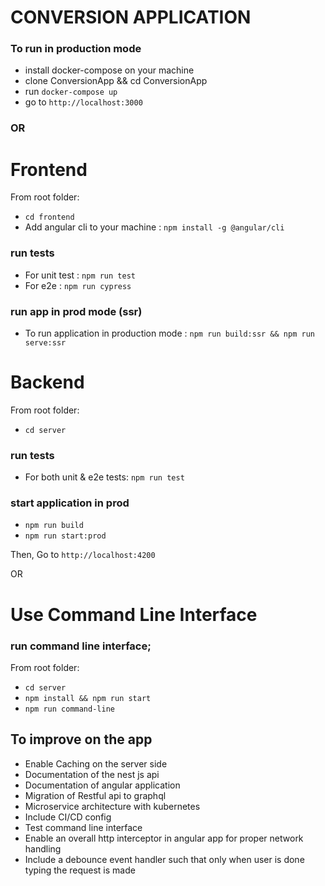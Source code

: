 # CONVERSION APPLICATION <Flexion Coding Challenge>

### To run in production mode
* install docker-compose on your machine
* clone ConversionApp && cd ConversionApp
* run `docker-compose up`
* go to `http://localhost:3000`

### OR

# Frontend
From root folder:
* `cd frontend`
* Add angular cli to your machine : `npm install -g @angular/cli`
### run tests
* For unit test : `npm run test`
* For e2e : `npm run cypress`
### run app in prod mode (ssr)
* To run application in production mode : `npm run build:ssr && npm run serve:ssr`


# Backend
From root folder:
* `cd server`
### run tests
* For both unit & e2e tests: `npm run test`
### start application in prod
* `npm run build`
* `npm run start:prod`

Then,
Go to `http://localhost:4200`

OR 

# Use Command Line Interface
### run command line interface;
From root folder:
* `cd server`
* `npm install && npm run start`
* `npm run command-line`


## To improve on the app

* Enable Caching on the server side
* Documentation of the nest js api
* Documentation of angular application
* Migration of Restful api to graphql 
* Microservice architecture with kubernetes
* Include CI/CD config
* Test command line interface
* Enable an overall http interceptor in angular app for proper network handling
* Include a debounce event handler such that only when user is done typing the request is made

